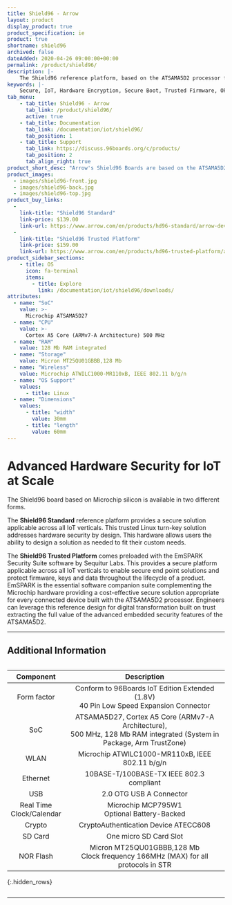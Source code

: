 ```yaml
---
title: Shield96 - Arrow
layout: product
display_product: true
product_specification: ie
product: true
shortname: shield96
archived: false
dateAdded: 2020-04-26 09:00:00+00:00
permalink: /product/shield96/
description: |-
    The Shield96 reference platform, based on the ATSAMA5D2 processor from Microchip, provides a secure solution applicable across all IoT verticals. This trusted Linux turn-key solution addresses hardware security by design. This hardware allows users the ability to design a solution as needed to fit their custom needs.
keywords: |-
    Secure, IoT, Hardware Encryption, Secure Boot, Trusted Firmware, OPTEE, Trust Zone, EmSPARK, Crypto, Crypto Authentication, HelmsDeep, Shield96
tab_menu:
    - tab_title: Shield96 - Arrow
      tab_link: /product/shield96/
      active: true
    - tab_title: Documentation
      tab_link: /documentation/iot/shield96/
      tab_position: 1
    - tab_title: Support
      tab_link: https://discuss.96boards.org/c/products/
      tab_position: 2
      tab_align_right: true
product_short_desc: "Arrow's Shield96 Boards are based on the ATSAMA5D2 Security first SoC from Microchip and boasts features such as Secure Boot, Hardware crypto engines, Arm® TrustZone® etc"
product_images:
  - images/shield96-front.jpg
  - images/shield96-back.jpg
  - images/shield96-top.jpg
product_buy_links:
  -
    link-title: "Shield96 Standard"
    link-price: $139.00
    link-url: https://www.arrow.com/en/products/hd96-standard/arrow-development-tools
  -
    link-title: "Shield96 Trusted Platform"
    link-price: $159.00
    link-url: https://www.arrow.com/en/products/hd96-trusted-platform/arrow-development-tools
product_sidebar_sections:
    - title: OS
      icon: fa-terminal
      items:
        - title: Explore
          link: /documentation/iot/shield96/downloads/
attributes:
  - name: "SoC"
    value: >-
      Microchip ATSAMA5D27
  - name: "CPU"
    value: >-
      Cortex A5 Core (ARMv7-A Architecture) 500 MHz
  - name: "RAM"
    value: 128 Mb RAM integrated
  - name: "Storage"
    value: Micron MT25QU01GBBB,128 Mb
  - name: "Wireless"
    value: Microchip ATWILC1000-MR110xB, IEEE 802.11 b/g/n
  - name: "OS Support"
    values:
      - title: Linux
  - name: "Dimensions"
    values:
      - title: "width"
        value: 30mm
      - title: "length"
        value: 60mm
---
```


# Advanced Hardware Security for IoT at Scale

The Shield96 board based on Microchip silicon is available in two different forms.

The **Shield96 Standard** reference platform provides a secure solution applicable across all IoT verticals. This trusted Linux turn-key solution addresses hardware security by design. This hardware allows users the ability to design a solution as needed to fit their custom needs.

The **Shield96 Trusted Platform** comes preloaded with the EmSPARK Security Suite software by Sequitur Labs. This provides a secure platform applicable across all IoT verticals to enable secure end point solutions and protect firmware, keys and data throughout the lifecycle of a product. EmSPARK is the essential software companion suite complementing the Microchip hardware providing a cost-effective secure solution appropriate for every connected device built with the ATSAMA5D2 processor. Engineers can leverage this reference design for digital transformation built on trust extracting the full value of the advanced embedded security features of the ATSAMA5D2.

***

## Additional Information
<div style="overflow-x:scroll;" markdown="1">


| Component | Description |
|:---------:|:-----------:|
| Form factor | Conform to 96Boards IoT Edition Extended (1.8V)<br>40 Pin Low Speed Expansion Connector |
| SoC | ATSAMA5D27, Cortex A5 Core (ARMv7-A Architecture),<br>500 MHz, 128 Mb RAM integrated (System in Package, Arm TrustZone) |
| WLAN | Microchip ATWILC1000-MR110xB, IEEE 802.11 b/g/n |
| Ethernet | 10BASE-T/100BASE-TX IEEE 802.3 compliant |
| USB | 2.0 OTG USB A Connector |
| Real Time<br>Clock/Calendar | Microchip MCP795W1<br>Optional Battery-Backed |
| Crypto | CryptoAuthentication Device ATECC608 |
| SD Card | One micro SD Card Slot |
| NOR Flash | Micron MT25QU01GBBB,128 Mb<br>Clock frequency 166MHz (MAX) for all protocols in STR |

{:.hidden_rows}

</div>

***
